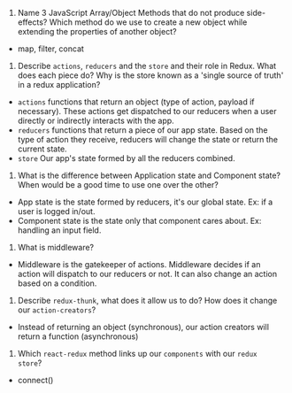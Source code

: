 1.  Name 3 JavaScript Array/Object Methods that do not produce side-effects? Which method do we use to create a new object while extending the properties of another object?

- map, filter, concat

1.  Describe `actions`, `reducers` and the `store` and their role in Redux. What does each piece do? Why is the store known as a 'single source of truth' in a redux application?

- `actions` functions that return an object (type of action, payload if necessary). These actions get dispatched to our reducers when a user directly or indirectly interacts with the app.
- `reducers` functions that return a piece of our app state. Based on the type of action they receive, reducers will change the state or return the current state.
- `store` Our app's state formed by all the reducers combined.

1.  What is the difference between Application state and Component state? When would be a good time to use one over the other?

- App state is the state formed by reducers, it's our global state. Ex: if a user is logged in/out.
- Component state is the state only that component cares about. Ex: handling an input field.

1.  What is middleware?

- Middleware is the gatekeeper of actions. Middleware decides if an action will dispatch to our reducers or not. It can also change an action based on a condition.

1.  Describe `redux-thunk`, what does it allow us to do? How does it change our `action-creators`?

- Instead of returning an object (synchronous), our action creators will return a function (asynchronous)

1.  Which `react-redux` method links up our `components` with our `redux store`?

- connect()
